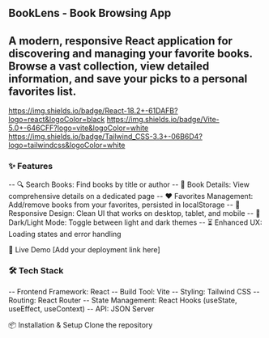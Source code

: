 ## BookLens - Book Browsing App
## A modern, responsive React application for discovering and managing your favorite books. Browse a vast collection, view detailed information, and save your picks to a personal favorites list.

https://img.shields.io/badge/React-18.2+-61DAFB?logo=react&logoColor=black
https://img.shields.io/badge/Vite-5.0+-646CFF?logo=vite&logoColor=white
https://img.shields.io/badge/Tailwind_CSS-3.3+-06B6D4?logo=tailwindcss&logoColor=white

### ✨ Features
-- 🔍 Search Books: Find books by title or author
-- 📖 Book Details: View comprehensive details on a dedicated page
-- ❤️ Favorites Management: Add/remove books from your favorites, persisted in localStorage
-- 🎨 Responsive Design: Clean UI that works on desktop, tablet, and mobile
-- 🌙 Dark/Light Mode: Toggle between light and dark themes
-- ⏳ Enhanced UX: Loading states and error handling

🚀 Live Demo
[Add your deployment link here]

### 🛠️ Tech Stack
-- Frontend Framework: React
-- Build Tool: Vite
-- Styling: Tailwind CSS
-- Routing: React Router
-- State Management: React Hooks (useState, useEffect, useContext)
-- API: JSON Server

📦 Installation & Setup
Clone the repository
